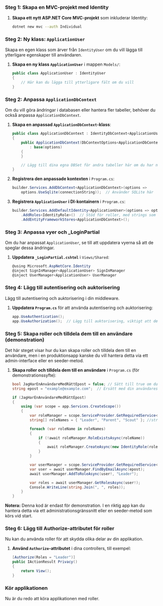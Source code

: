 ### Steg 1: Skapa en MVC-projekt med Identity

1. **Skapa ett nytt ASP.NET Core MVC-projekt** som inkluderar Identity:
   ```bash
   dotnet new mvc --auth Individual
   ```

### Steg 2: Ny klass: `ApplicationUser`
Skapa en egen klass som ärver från `IdentityUser` om du vill lägga till ytterligare egenskaper till användaren.

1. **Skapa en ny klass `ApplicationUser`** i mappen `Models/`:
   ```csharp
   public class ApplicationUser : IdentityUser
   {
       // Här kan du lägga till ytterligare fält om du vill
   }
   ```

### Steg 2: Anpassa `ApplicationDbContext`
Om du vill göra ändringar i databasen eller hantera fler tabeller, behöver du också anpassa `ApplicationDbContext`.

1. **Skapa en anpassad `ApplicationDbContext`-klass**:
   ```csharp
   public class ApplicationDbContext : IdentityDbContext<ApplicationUser>
   {
       public ApplicationDbContext(DbContextOptions<ApplicationDbContext> options)
           : base(options)
       {
       }

       // Lägg till dina egna DBSet för andra tabeller här om du har några
   }
   ```

2. **Registrera den anpassade kontexten** i `Program.cs`:
   ```csharp
   builder.Services.AddDbContext<ApplicationDbContext>(options =>
       options.UseSqlite(connectionString));  // Använder SQLite här
   ```

2. **Registrera `ApplicationUser` i DI-kontainern** i `Program.cs`:
   ```csharp
   builder.Services.AddDefaultIdentity<ApplicationUser>(options => options.SignIn.RequireConfirmedAccount = false)
       .AddRoles<IdentityRole>()  // Stöd för roller, med strings som nycklar
       .AddEntityFrameworkStores<ApplicationDbContext>();
   ```
### Steg 3: Anpassa vyer och _LoginPartial
Om du har anpassat `ApplicationUser`, se till att uppdatera vyerna så att de speglar dessa ändringar.

1. **Uppdatera `_LoginPartial.cshtml`** i `Views/Shared`:
   ```csharp
   @using Microsoft.AspNetCore.Identity
   @inject SignInManager<ApplicationUser> SignInManager
   @inject UserManager<ApplicationUser> UserManager
   ```

### Steg 4: Lägg till autentisering och auktorisering
Lägg till autentisering och auktorisering i din middleware.

1. **Uppdatera `Program.cs`** för att använda autentisering och auktorisering:
   ```csharp
   app.UseAuthentication(); 
   app.UseAuthorization();  // Lägg till auktorisering, viktigt att det är denna ordning på dessa två
   ```

### Steg 5: Skapa roller och tilldela dem till en användare (demonstration)
Det här steget visar hur du kan skapa roller och tilldela dem till en användare, men i en produktionsapp kanske du vill hantera detta via ett admin-interface eller en seeder-metod.

1. **Skapa roller och tilldela dem till en användare** i `Program.cs` (för demonstrationssyfte):
   ```csharp
   bool JagHarEnAnvändareMedRättEpost = false; // Sätt till true om du har skapat en användare
   string epost = "example@example.com";  // Ersätt med din användares e-postadress

   if (JagHarEnAnvändareMedRättEpost)
   {
       using (var scope = app.Services.CreateScope())
       {
           var roleManager = scope.ServiceProvider.GetRequiredService<RoleManager<IdentityRole>>();
           string[] roleNames = { "Leader", "Parent", "Scout" }; //strings som nycklar

           foreach (var roleName in roleNames)
           {
               if (!await roleManager.RoleExistsAsync(roleName))
               {
                   await roleManager.CreateAsync(new IdentityRole(roleName));
               }
           }

           var userManager = scope.ServiceProvider.GetRequiredService<UserManager<ApplicationUser>>();
           var user = await userManager.FindByEmailAsync(epost);
           await userManager.AddToRoleAsync(user!, "Leader");

           var roles = await userManager.GetRolesAsync(user!);
           Console.WriteLine(string.Join(", ", roles));
       }
   }
   ```

**Notera:** Denna kod är endast för demonstration. I en riktig app kan du hantera detta via ett administrationsgränssnitt eller en seeder-metod som körs vid start.

### Steg 6: Lägg till Authorize-attributet för roller
Nu kan du använda roller för att skydda olika delar av din applikation.

1. **Använd `Authorize`-attributet** i dina controllers, till exempel:
   ```csharp
   [Authorize(Roles = "Leader")]
   public IActionResult Privacy()
   {
       return View();
   }
   ```

### Kör applikationen
Nu är du redo att köra applikationen med roller.
